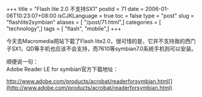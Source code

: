 +++
title = "Flash lite 2.0 不支持SX1"
postid = 71
date = 2006-01-06T10:23:07+08:00
isCJKLanguage = true
toc = false
type = "post"
slug = "flashlite2symbian"
aliases = [ "/post/71.html",]
categories = [ "technology",]
tags = [ "flash", "mobile",]
+++


今天去Macromedia网站下载了Flash
lite2.0，很可惜的是，它并不支持我的西门子SX1，QD等手机也应该不会支持，而7610等symbian7.0系统手机则可以安装。

顺便说一句：  
Adobe Reader LE for symbian官方下载地址：  

http://www.adobe.com/products/acrobat/readerforsymbian.html[](http://www.adobe.com/products/acrobat/readerforsymbian.html)

